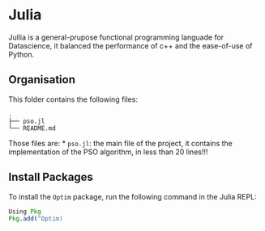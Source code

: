 # Julia 

Jullia is a general-prupose functional programming languade for Datascience, it balanced the performance of c++ and the ease-of-use of Python. 

## Organisation 

This folder contains the following files: 

```
.
├── pso.jl
└── README.md
```

Those files are: 
    * `pso.jl`: the main file of the project, it contains the implementation of the PSO algorithm, in less than 20 lines!!!

## Install Packages 

To install the `Optim` package, run the following command in the Julia REPL:

```julia
Using Pkg 
Pkg.add("Optim)
```
